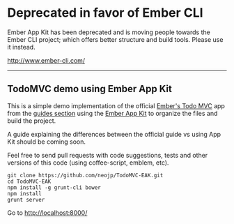 Deprecated in favor of Ember CLI
==================
Ember App Kit has been deprecated and is moving people towards the Ember CLI project; which offers better structure and build tools. Please use it instead.

http://www.ember-cli.com/

------------------------------------------------------------------------

TodoMVC demo using Ember App Kit
------------------

This is a simple demo implementation of the official [Ember's Todo MVC](http://jsbin.com/aZIXaYo/1) app from the [guides section](http://emberjs.com/guides/getting-started/) using the [Ember App Kit](https://github.com/stefanpenner/ember-app-kit/) to organize the files and build the project.

A guide explaining the differences between the official guide vs using App Kit should be coming soon.

Feel free to send pull requests with code suggestions, tests and other versions of this code (using coffee-script, emblem, etc).

```
git clone https://github.com/neojp/TodoMVC-EAK.git
cd TodoMVC-EAK
npm install -g grunt-cli bower
npm install
grunt server
```

Go to [http://localhost:8000/](http://localhost:8000/)
